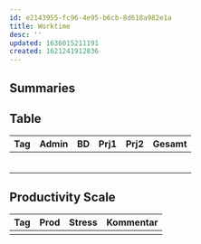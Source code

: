 ```yaml
---
id: e2143955-fc96-4e95-b6cb-8d618a982e1a
title: Worktime
desc: ''
updated: 1636015211191
created: 1621241912836
---
```


## Summaries

## Table

| Tag | Admin | BD  | Prj1 | Prj2 | Gesamt |
| --- | ----- | --- | ---- | ---- | ------ |
|     |       |     |      |      |        |
|     |       |     |      |      |        |
|     |       |     |      |      |        |
|     |       |     |      |      |        |
|     |       |     |      |      |        |
|     |       |     |      |      |        |

## Productivity Scale

| Tag | Prod | Stress | Kommentar |
| --- | ---- | ------ | --------- |
|     |      |        |           |
